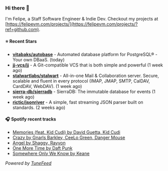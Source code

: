 ### Hi there 👋

I'm Felipe, a Staff Software Engineer & Indie Dev. Checkout my projects at [https://felipevm.com/projects/](https://felipevm.com/projects/?ref=github.com).

#### ⭐ Recent Stars
- **[vitabaks/autobase](https://github.com/vitabaks/autobase)** - Automated database platform for PostgreSQL® - Your own DBaaS. (today)
- **[jj-vcs/jj](https://github.com/jj-vcs/jj)** - A Git-compatible VCS that is both simple and powerful (1 week ago)
- **[stalwartlabs/stalwart](https://github.com/stalwartlabs/stalwart)** - All-in-one Mail &amp; Collaboration server. Secure, scalable and fluent in every protocol (IMAP, JMAP, SMTP, CalDAV, CardDAV, WebDAV). (1 week ago)
- **[sierra-db/sierradb](https://github.com/sierra-db/sierradb)** - SierraDB: The immutable database for events (1 week ago)
- **[rictic/jsonriver](https://github.com/rictic/jsonriver)** - A simple, fast streaming JSON parser built on standards. (2 weeks ago)

#### 🎧 Spotify recent tracks
- [Memories (feat. Kid Cudi) by David Guetta, Kid Cudi](https://open.spotify.com/track/7fLzbEOBOae9lUnOwr7Tse)
- [Crazy by Gnarls Barkley, CeeLo Green, Danger Mouse](https://open.spotify.com/track/1vxw6aYJls2oq3gW0DujAo)
- [Angel by Shaggy, Rayvon](https://open.spotify.com/track/7FDV5ELOJHCGLe52AnttEd)
- [One More Time by Daft Punk](https://open.spotify.com/track/0DiWol3AO6WpXZgp0goxAV)
- [Somewhere Only We Know by Keane](https://open.spotify.com/track/1SKPmfSYaPsETbRHaiA18G)

_Powered by [TuneFeed](https://tunefeed.app?ref=github.com)_
